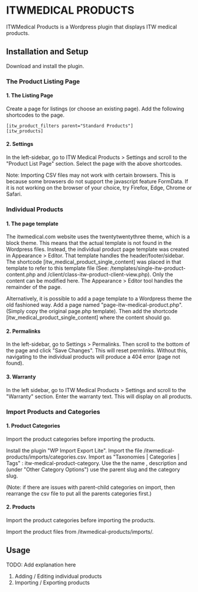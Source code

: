 # ITWMEDICAL PRODUCTS 

ITWMedical Products is a Wordpress plugin that displays ITW medical products.
 
 
 
## Installation and Setup

Download and install the plugin. 

### The Product Listing Page 

#### 1. The Listing Page 

Create a page for listings (or choose an existing page). Add the following shortcodes to the page. 

```
[itw_product_filters parent="Standard Products"]
[itw_products]
```
 
#### 2. Settings 

In the left-sidebar, go to ITW Medical Products > Settings and scroll to the "Product List Page" section. Select the page with the above shortcodes. 

Note: Importing CSV files may not work with certain browsers. This is because some browsers do not support the javascript feature FormData. If it is not working on the browser of your choice, try Firefox, Edge, Chrome or Safari. 
 
 
### Individual Products 

#### 1. The page template 

The itwmedical.com website uses the twentytwentythree theme, which is a block theme. This means that the actual template is not found in the Wordpress files. Instead, the individual product page template was created in Appearance > Editor. That template handles the header/footer/sidebar. The shortcode [itw_medical_product_single_content] was placed in that template to refer to this template file (See: /templates/single-itw-product-content.php and /client/class-itw-product-client-view.php). Only the content can be modified here. The Appearance > Editor tool handles the remainder of the page.

Alternatively, it is possible to add a page template to a Wordpress theme the old fashioned way. Add a page named "page-itw-medical-product.php". (Simply copy the original page.php template). Then add the shortcode [itw_medical_product_single_content] where the content should go. 

#### 2. Permalinks 

In the left-sidebar, go to Settings > Permalinks. Then scroll to the bottom of the page and click "Save Changes". This will reset permlinks. Without this, navigating to the individual products will produce a 404 error (page not found).

#### 3. Warranty 

In the left sidebar, go to ITW Medical Products > Settings and scroll to the "Warranty" section. Enter the warranty text. This will display on all products. 
 
 
 
### Import Products and Categories

#### 1. Product Categories 

Import the product categories before importing the products. 

Install the plugin "WP Import Export Lite". Import the file /itwmedical-products/imports/categories.csv. Import as "Taxonomies | Categories | Tags" : itw-medical-product-category. Use the the name , description and (under "Other Category Options") use the parent slug and the category slug. 

(Note: if there are issues with parent-child categories on import, then rearrange the csv file to put all the parents categories first.)

#### 2. Products 

Import the product categories before importing the products. 

Import the product files from /itwmedical-products/imports/. 
 
 
## Usage 

TODO: Add explanation here 
1. Adding / Editing individual products 
2. Importing / Exporting products 
